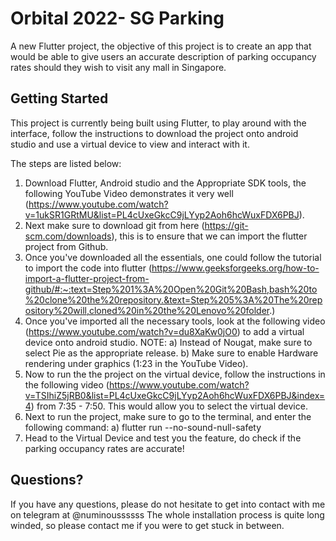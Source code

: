 # Orbital 2022- SG Parking

A new Flutter project, the objective of this project is to create an app that would be able to give users an accurate description of parking occupancy rates
should they wish to visit any mall in Singapore.

## Getting Started

This project is currently being built using Flutter, to play around with the interface, follow the instructions to download the project onto android studio and use a virtual device to view and interact with it.

The steps are listed below:
1. Download Flutter, Android studio and the Appropriate SDK tools, the following YouTube Video demonstrates it very well (https://www.youtube.com/watch?v=1ukSR1GRtMU&list=PL4cUxeGkcC9jLYyp2Aoh6hcWuxFDX6PBJ).
2. Next make sure to download git from here (https://git-scm.com/downloads), this is to ensure that we can import the flutter project from Github.
3. Once you've downloaded all the essentials, one could follow the tutorial to import the code into flutter (https://www.geeksforgeeks.org/how-to-import-a-flutter-project-from-github/#:~:text=Step%201%3A%20Open%20Git%20Bash,bash%20to%20clone%20the%20repository.&text=Step%205%3A%20The%20repository%20will,cloned%20in%20the%20Lenovo%20folder.)
4. Once you've imported all the necessary tools, look at the following video (https://www.youtube.com/watch?v=du8XaKw0jO0) to add a virtual device onto android studio. NOTE:
          a) Instead of Nougat, make sure to select Pie as the appropriate release.
          b) Make sure to enable Hardware rendering under graphics (1:23 in the YouTube Video).
5. Now to run the the project on the virtual device, follow the instructions in the following video (https://www.youtube.com/watch?v=TSIhiZ5jRB0&list=PL4cUxeGkcC9jLYyp2Aoh6hcWuxFDX6PBJ&index=4) from 7:35 - 7:50. This would allow you to select the virtual device.
6. Next to run the project, make sure to go to the terminal, and enter the following command:
        a) flutter run --no-sound-null-safety
7. Head to the Virtual Device and test you the feature, do check if the parking occupancy rates are accurate!

## Questions?
If you have any questions, please do not hesitate to get into contact with me on telegram at @numinoussssss
The whole installation process is quite long winded, so please contact me if you were to get stuck in between.
